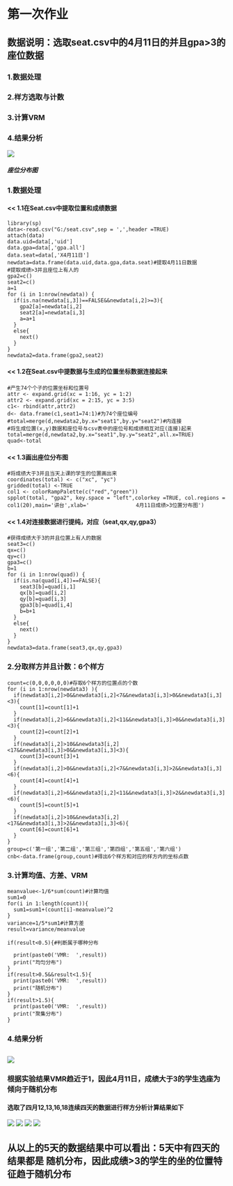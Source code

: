 第一次作业
===
## 数据说明：选取seat.csv中的4月11日的并且gpa>3的座位数据
### 1.数据处理
### 2.样方选取与计数
### 3.计算VRM
### 4.结果分析

![](https://github.com/cuit201608/3-GROUP/blob/master/%E5%9B%BE/4%E6%9C%8811%E6%97%A5%E4%BD%8D%E7%BD%AE.JPG)
##### 座位分布图
### 1.数据处理
#### << 1.1在Seat.csv中提取位置和成绩数据

    library(sp)
    data<-read.csv("G:/seat.csv",sep = ',',header =TRUE)
    attach(data)
    data.uid=data[,'uid']
    data.gpa=data[,'gpa.all']
    data.seat=data[,'X4月11日']
    newdata=data.frame(data.uid,data.gpa,data.seat)#提取4月11日数据
    #提取成绩>3并且座位上有人的
    gpa2=c()
    seat2=c()
    a=1
    for (i in 1:nrow(newdata)) {
      if(is.na(newdata[i,3])==FALSE&&newdata[i,2]>=3){
        gpa2[a]=newdata[i,2]
        seat2[a]=newdata[i,3]
        a=a+1
      }
      else{
        next()
      }
    }
    newdata2=data.frame(gpa2,seat2)
#### << 1.2在Seat.csv中提数据与生成的位置坐标数据连接起来
    #产生74个个子的位置坐标和位置号
    attr <- expand.grid(xc = 1:16, yc = 1:2)
    attr2 <- expand.grid(xc = 2:15, yc = 3:5)
    c1<- rbind(attr,attr2)
    d<- data.frame(c1,seat1=74:1)#为74个座位编号  
    #total=merge(d,newdata2,by.x="seat1",by.y="seat2")#内连接
    #将生成位置(x,y)数据和座位号与csv表中的座位号和成绩相互对应(连接)起来
    total=merge(d,newdata2,by.x="seat1",by.y="seat2",all.x=TRUE)
    quad<-total
#### << 1.3画出座位分布图
    #将成绩大于3并且当天上课的学生的位置画出来
    coordinates(total) <- c("xc", "yc")
    gridded(total) <-TRUE  
    col1 <- colorRampPalette(c("red","green"))
    spplot(total, "gpa2", key.space = "left",colorkey =TRUE, col.regions = col1(20),main='讲台',xlab='               4月11日成绩>3位置分布图')
#### << 1.4对连接数据进行提纯，对应（seat,qx,qy,gpa3）
    #获得成绩大于3的并且位置上有人的数据
    seat3=c()
    qx=c()
    qy=c()
    gpa3=c()
    b=1
    for (i in 1:nrow(quad)) {
      if(is.na(quad[i,4])==FALSE){
        seat3[b]=quad[i,1]
        qx[b]=quad[i,2]
        qy[b]=quad[i,3]
        gpa3[b]=quad[i,4]
        b=b+1
      }
      else{
        next()
      }
    }
    newdata3=data.frame(seat3,qx,qy,gpa3)

### 2.分取样方并且计数：6个样方

    count=c(0,0,0,0,0,0)#存取6个样方的位置点的个数
    for (i in 1:nrow(newdata3) ){
      if(newdata3[i,2]>0&&newdata3[i,2]<7&&newdata3[i,3]>0&&newdata3[i,3]<3){
        count[1]=count[1]+1
      }     
      if(newdata3[i,2]>6&&newdata3[i,2]<11&&newdata3[i,3]>0&&newdata3[i,3]<3){
        count[2]=count[2]+1
      }      
      if(newdata3[i,2]>10&&newdata3[i,2]<17&&newdata3[i,3]>0&&newdata3[i,3]<3){
        count[3]=count[3]+1
      }      
      if(newdata3[i,2]>0&&newdata3[i,2]<7&&newdata3[i,3]>2&&newdata3[i,3]<6){
        count[4]=count[4]+1
      }      
      if(newdata3[i,2]>6&&newdata3[i,2]<11&&newdata3[i,3]>2&&newdata3[i,3]<6){
        count[5]=count[5]+1
      }      
      if(newdata3[i,2]>10&&newdata3[i,2]<17&&newdata3[i,3]>2&&newdata3[i,3]<6){
        count[6]=count[6]+1
      }
    }
    group=c('第一组','第二组','第三组','第四组','第五组','第六组')
    cnb<-data.frame(group,count)#得出6个样方和对应的样方内的坐标点数

### 3.计算均值、方差、VRM
    meanvalue<-1/6*sum(count)#计算均值
    sum1=0
    for(i in 1:length(count)){
      sum1=sum1+(count[i]-meanvalue)^2
    }
    variance=1/5*sum1#计算方差
    result=variance/meanvalue
    
    if(result<0.5){#判断属于哪种分布
     
      print(paste0('VMR:  ',result))
      print("均匀分布")
    }
    if(result>0.5&&result<1.5){
      print(paste0('VMR:  ',result))
      print("随机分布")
    }
    if(result>1.5){
      print(paste0('VMR:  ',result))
      print("聚集分布")
    }

### 4.结果分析

![](https://github.com/cuit201608/3-GROUP/blob/master/%E5%9B%BE/4.11.JPG)
-
### 根据实验结果VMR趋近于1，因此4月11日，成绩大于3的学生选座为倾向于随机分布
#### 选取了四月12,13,16,18连续四天的数据进行样方分析计算结果如下
![](https://github.com/cuit201608/3-GROUP/blob/master/%E5%9B%BE/4.12.JPG)
![](https://github.com/cuit201608/3-GROUP/blob/master/%E5%9B%BE/4.13.JPG)
![](https://github.com/cuit201608/3-GROUP/blob/master/%E5%9B%BE/4.16.JPG)
![](https://github.com/cuit201608/3-GROUP/blob/master/%E5%9B%BE/4.18.JPG)
## 从以上的5天的数据结果中可以看出：5天中有四天的结果都是 随机分布，因此成绩>3的学生的坐的位置特征趋于随机分布
